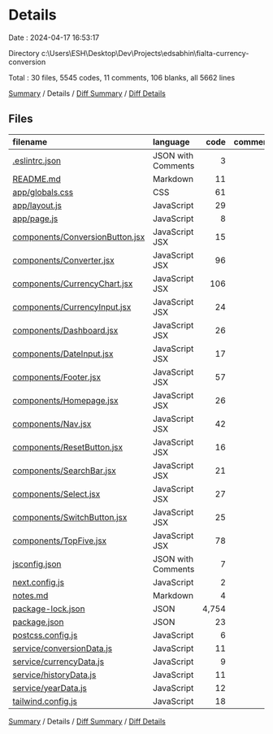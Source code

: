 # Details

Date : 2024-04-17 16:53:17

Directory c:\\Users\\ESH\\Desktop\\Dev\\Projects\\edsabhin\\fialta-currency-conversion

Total : 30 files,  5545 codes, 11 comments, 106 blanks, all 5662 lines

[Summary](results.md) / Details / [Diff Summary](diff.md) / [Diff Details](diff-details.md)

## Files
| filename | language | code | comment | blank | total |
| :--- | :--- | ---: | ---: | ---: | ---: |
| [.eslintrc.json](/.eslintrc.json) | JSON with Comments | 3 | 0 | 1 | 4 |
| [README.md](/README.md) | Markdown | 11 | 0 | 2 | 13 |
| [app/globals.css](/app/globals.css) | CSS | 61 | 0 | 10 | 71 |
| [app/layout.js](/app/layout.js) | JavaScript | 29 | 0 | 5 | 34 |
| [app/page.js](/app/page.js) | JavaScript | 8 | 0 | 2 | 10 |
| [components/ConversionButton.jsx](/components/ConversionButton.jsx) | JavaScript JSX | 15 | 0 | 3 | 18 |
| [components/Converter.jsx](/components/Converter.jsx) | JavaScript JSX | 96 | 0 | 10 | 106 |
| [components/CurrencyChart.jsx](/components/CurrencyChart.jsx) | JavaScript JSX | 106 | 2 | 13 | 121 |
| [components/CurrencyInput.jsx](/components/CurrencyInput.jsx) | JavaScript JSX | 24 | 0 | 3 | 27 |
| [components/Dashboard.jsx](/components/Dashboard.jsx) | JavaScript JSX | 26 | 0 | 2 | 28 |
| [components/DateInput.jsx](/components/DateInput.jsx) | JavaScript JSX | 17 | 1 | 3 | 21 |
| [components/Footer.jsx](/components/Footer.jsx) | JavaScript JSX | 57 | 0 | 4 | 61 |
| [components/Homepage.jsx](/components/Homepage.jsx) | JavaScript JSX | 26 | 0 | 7 | 33 |
| [components/Nav.jsx](/components/Nav.jsx) | JavaScript JSX | 42 | 0 | 5 | 47 |
| [components/ResetButton.jsx](/components/ResetButton.jsx) | JavaScript JSX | 16 | 0 | 3 | 19 |
| [components/SearchBar.jsx](/components/SearchBar.jsx) | JavaScript JSX | 21 | 0 | 3 | 24 |
| [components/Select.jsx](/components/Select.jsx) | JavaScript JSX | 27 | 0 | 4 | 31 |
| [components/SwitchButton.jsx](/components/SwitchButton.jsx) | JavaScript JSX | 25 | 0 | 3 | 28 |
| [components/TopFive.jsx](/components/TopFive.jsx) | JavaScript JSX | 78 | 6 | 8 | 92 |
| [jsconfig.json](/jsconfig.json) | JSON with Comments | 7 | 0 | 1 | 8 |
| [next.config.js](/next.config.js) | JavaScript | 2 | 1 | 2 | 5 |
| [notes.md](/notes.md) | Markdown | 4 | 0 | 2 | 6 |
| [package-lock.json](/package-lock.json) | JSON | 4,754 | 0 | 1 | 4,755 |
| [package.json](/package.json) | JSON | 23 | 0 | 1 | 24 |
| [postcss.config.js](/postcss.config.js) | JavaScript | 6 | 0 | 1 | 7 |
| [service/conversionData.js](/service/conversionData.js) | JavaScript | 11 | 0 | 1 | 12 |
| [service/currencyData.js](/service/currencyData.js) | JavaScript | 9 | 0 | 3 | 12 |
| [service/historyData.js](/service/historyData.js) | JavaScript | 11 | 0 | 1 | 12 |
| [service/yearData.js](/service/yearData.js) | JavaScript | 12 | 0 | 1 | 13 |
| [tailwind.config.js](/tailwind.config.js) | JavaScript | 18 | 1 | 1 | 20 |

[Summary](results.md) / Details / [Diff Summary](diff.md) / [Diff Details](diff-details.md)